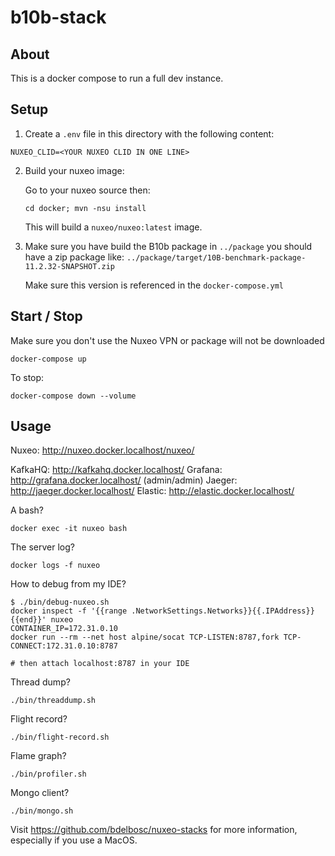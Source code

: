 # b10b-stack

## About
This is a docker compose to run a full dev instance.

## Setup

1. Create a `.env` file in this directory with the following content:
```
NUXEO_CLID=<YOUR NUXEO CLID IN ONE LINE>
```

2. Build your nuxeo image:

   Go to your nuxeo source then:
   ```
   cd docker; mvn -nsu install
   ```
   This will build a `nuxeo/nuxeo:latest` image.
   

3. Make sure you have build the B10b package in `../package`
    you should have a zip package like: `../package/target/10B-benchmark-package-11.2.32-SNAPSHOT.zip`
    
    Make sure this version is referenced in the `docker-compose.yml` 

## Start / Stop

Make sure you don't use the Nuxeo VPN or package will not be downloaded

```
docker-compose up
```

To stop:
```
docker-compose down --volume
```

## Usage

Nuxeo: http://nuxeo.docker.localhost/nuxeo/

KafkaHQ: http://kafkahq.docker.localhost/
Grafana: http://grafana.docker.localhost/  (admin/admin)
Jaeger: http://jaeger.docker.localhost/
Elastic: http://elastic.docker.localhost/


A bash?
```
docker exec -it nuxeo bash
```

The server log?
```
docker logs -f nuxeo
```

How to debug from my IDE?
```
$ ./bin/debug-nuxeo.sh 
docker inspect -f '{{range .NetworkSettings.Networks}}{{.IPAddress}}{{end}}' nuxeo
CONTAINER_IP=172.31.0.10
docker run --rm --net host alpine/socat TCP-LISTEN:8787,fork TCP-CONNECT:172.31.0.10:8787

# then attach localhost:8787 in your IDE
```

Thread dump?
```
./bin/threaddump.sh
```

Flight record?
```
./bin/flight-record.sh
```

Flame graph?
```
./bin/profiler.sh
```

Mongo client?
```
./bin/mongo.sh
```


Visit https://github.com/bdelbosc/nuxeo-stacks for more information,
especially if you use a MacOS.

